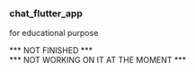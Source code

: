 ### chat_flutter_app

for educational purpose

*** NOT FINISHED ***<br>
*** NOT WORKING ON IT AT THE MOMENT ***<br>
